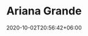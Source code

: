 ---
title: "Ariana Grande"
date: 2020-10-02T20:56:42+06:00
type: portfolio
image: "images/projects/text_ArianaGrande/grande_1_fake.svg"
category: ["FAKE"]
project_images: ["images/projects/text_ArianaGrande/grande_1_fake.svg"]
---